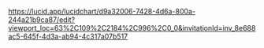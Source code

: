 https://lucid.app/lucidchart/d9a32006-7428-4d6a-800a-244a21b9ca87/edit?viewport_loc=63%2C109%2C2184%2C996%2C0_0&invitationId=inv_8e688ac5-645f-4d3a-ab94-4c317a07b517
